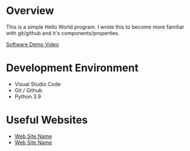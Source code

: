 # Overview

This is a simple Hello World program. I wrote this to become more familiar with git/github and it's components/properties.

[Software Demo Video](http://youtube.link.goes.here)

# Development Environment

- Visual Studio Code
- Git / Github
- Python 3.9

# Useful Websites

* [Web Site Name](http://url.link.goes.here)
* [Web Site Name](http://url.link.goes.here)
